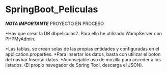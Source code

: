 # SpringBoot_Peliculas
***NOTA IMPORTANTE***  PROYECTO EN PROCESO

*Hay que crear la DB dbpeliculas2. Para ello he utilizado WampServer con PHPMyAdmin.

*Las tablas, se crean solas de las propias entidades y configuradas en el application.properties.
*Para insertar los datos, basta con utilizar el boton del navbar Insertar datos.
*Aconsejable uso de mozilla para acceder a los listados. (El propio navegador de Spring Tool,  descarga el JSON).
